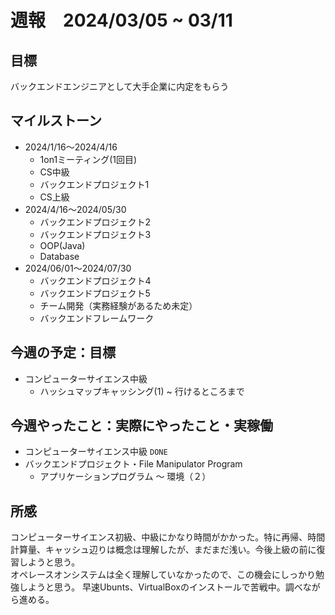 # 週報　2024/03/05 ~ 03/11

## 目標
バックエンドエンジニアとして大手企業に内定をもらう

## マイルストーン
- 2024/1/16〜2024/4/16
    - 1on1ミーティング(1回目)
    - CS中級
    - バックエンドプロジェクト1
    - CS上級
- 2024/4/16〜2024/05/30
   - バックエンドプロジェクト2
   - バックエンドプロジェクト3
   - OOP(Java)
   - Database
- 2024/06/01〜2024/07/30
    - バックエンドプロジェクト4
    - バックエンドプロジェクト5
    - チーム開発（実務経験があるため未定）
    - バックエンドフレームワーク

## 今週の予定：目標
- コンピューターサイエンス中級
  - ハッシュマップキャッシング(1) ~ 行けるところまで

## 今週やったこと：実際にやったこと・実稼働
- コンピューターサイエンス中級 `DONE`
- バックエンドプロジェクト・File Manipulator Program
  - アプリケーションプログラム 〜 環境（２）
    
## 所感
コンピューターサイエンス初級、中級にかなり時間がかかった。特に再帰、時間計算量、キャッシュ辺りは概念は理解したが、まだまだ浅い。今後上級の前に復習しようと思う。  
オペレースオンシステムは全く理解していなかったので、この機会にしっかり勉強しようと思う。 早速Ubunts、VirtualBoxのインストールで苦戦中。調べながら進める。

